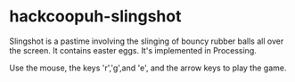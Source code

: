 # hackcoopuh-slingshot
Slingshot is a pastime involving the slinging of bouncy rubber balls all over the screen.
It contains easter eggs. It's implemented in Processing.

Use the mouse, the keys 'r','g',and 'e', and the arrow keys to play the game.
